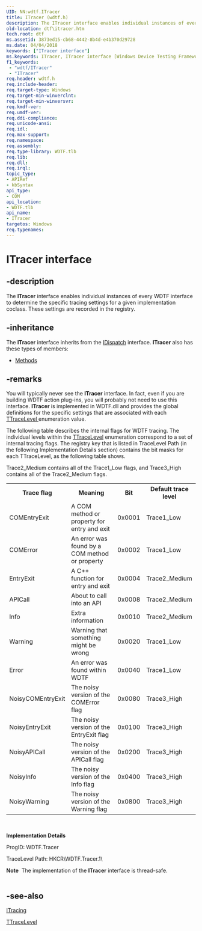 ```yaml
---
UID: NN:wdtf.ITracer
title: ITracer (wdtf.h)
description: The ITracer interface enables individual instances of every WDTF interface to determine the specific tracing settings for a given implementation coclass. These settings are recorded in the registry.
old-location: dtf\itracer.htm
tech.root: dtf
ms.assetid: 3873ed15-cb68-4442-8b4d-e4b370d29728
ms.date: 04/04/2018
keywords: ["ITracer interface"]
ms.keywords: ITracer, ITracer interface [Windows Device Testing Framework], ITracer interface [Windows Device Testing Framework],described, ITracer_dcaa8d23-ed67-4084-b214-0e2506076e77.xml, dtf.itracer, wdtf/ITracer
f1_keywords:
 - "wdtf/ITracer"
 - "ITracer"
req.header: wdtf.h
req.include-header: 
req.target-type: Windows
req.target-min-winverclnt: 
req.target-min-winversvr: 
req.kmdf-ver: 
req.umdf-ver: 
req.ddi-compliance: 
req.unicode-ansi: 
req.idl: 
req.max-support: 
req.namespace: 
req.assembly: 
req.type-library: WDTF.tlb
req.lib: 
req.dll: 
req.irql: 
topic_type:
- APIRef
- kbSyntax
api_type:
- COM
api_location:
- WDTF.tlb
api_name:
- ITracer
targetos: Windows
req.typenames: 
---
```


# ITracer interface


## -description


The <b>ITracer</b> interface enables individual instances of every WDTF interface to determine the specific tracing settings for a given implementation coclass. These settings are recorded in the registry.


## -inheritance

The <b xmlns:loc="http://microsoft.com/wdcml/l10n">ITracer</b> interface inherits from the <a href="ebbff4bc-36b2-4861-9efa-ffa45e013eb5">IDispatch</a> interface. <b>ITracer</b> also has these types of members:
<ul>
<li><a href="https://docs.microsoft.com/">Methods</a></li>
</ul>

## -remarks



You will typically never see the <b>ITracer</b> interface. In fact, even if you are building WDTF action plug-ins, you will probably not need to use this interface. <b>ITracer</b> is implemented in WDTF.dll and provides the global definitions for the specific settings that are associated with each <a href="https://docs.microsoft.com/windows-hardware/drivers/ddi/index">TTraceLevel </a> enumeration value.

The following table describes the internal flags for WDTF tracing. The individual levels within the <a href="https://docs.microsoft.com/windows-hardware/drivers/ddi/index">TTraceLevel</a> enumeration correspond to a set of internal tracing flags. The registry key that is listed in TraceLevel Path (in the following Implementation Details section) contains the bit masks for each TTraceLevel, as the following table shows.

Trace2_Medium contains all of the Trace1_Low flags, and Trace3_High contains all of the Trace2_Medium flags.

<table>
<tr>
<th>Trace flag</th>
<th>Meaning</th>
<th>Bit</th>
<th>Default trace level</th>
</tr>
<tr>
<td>
COMEntryExit

</td>
<td>
A COM method or property for entry and exit

</td>
<td>
0x0001

</td>
<td>
Trace1_Low

</td>
</tr>
<tr>
<td>
COMError

</td>
<td>
An error was found by a COM method or property

</td>
<td>
0x0002

</td>
<td>
Trace1_Low

</td>
</tr>
<tr>
<td>
EntryExit

</td>
<td>
A C++ function for entry and exit

</td>
<td>
0x0004

</td>
<td>
Trace2_Medium

</td>
</tr>
<tr>
<td>
APICall

</td>
<td>
About to call into an API

</td>
<td>
0x0008

</td>
<td>
Trace2_Medium

</td>
</tr>
<tr>
<td>
Info

</td>
<td>
Extra information

</td>
<td>
0x0010

</td>
<td>
Trace2_Medium

</td>
</tr>
<tr>
<td>
Warning

</td>
<td>
Warning that something might be wrong

</td>
<td>
0x0020

</td>
<td>
Trace1_Low

</td>
</tr>
<tr>
<td>
Error

</td>
<td>
An error was found within WDTF

</td>
<td>
0x0040

</td>
<td>
Trace1_Low

</td>
</tr>
<tr>
<td>
NoisyCOMEntryExit

</td>
<td>
The noisy version of the COMError flag

</td>
<td>
0x0080

</td>
<td>
Trace3_High

</td>
</tr>
<tr>
<td>
NoisyEntryExit

</td>
<td>
The noisy version of the EntryExit flag

</td>
<td>
0x0100

</td>
<td>
Trace3_High

</td>
</tr>
<tr>
<td>
NoisyAPICall

</td>
<td>
The noisy version of the APICall flag

</td>
<td>
0x0200

</td>
<td>
Trace3_High

</td>
</tr>
<tr>
<td>
NoisyInfo

</td>
<td>
The noisy version of the Info flag

</td>
<td>
0x0400

</td>
<td>
Trace3_High

</td>
</tr>
<tr>
<td>
NoisyWarning

</td>
<td>
The noisy version of the Warning flag

</td>
<td>
0x0800

</td>
<td>
Trace3_High

</td>
</tr>
</table>
 

<b>Implementation Details</b>

ProgID: WDTF.Tracer

TraceLevel Path: HKCR\WDTF.Tracer.1\

<div class="alert"><b>Note</b>  The implementation of the <b>ITracer</b> interface is thread-safe.</div>
<div> </div>



## -see-also




<a href="https://docs.microsoft.com/windows-hardware/drivers/ddi/index">ITracing</a>



<a href="https://docs.microsoft.com/windows-hardware/drivers/ddi/index">TTraceLevel</a>
 

 

